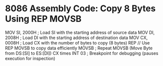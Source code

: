 # 8086 Assembly Code: Copy 8 Bytes Using REP MOVSB

MOV SI, 2000H    ; Load SI with the starting address of source data
MOV DI, 2008H    ; Load DI with the starting address of destination data
MOV CX, 0008H    ; Load CX with the number of bytes to copy (8 bytes)
REP              // Use REP MOVSB to copy data efficiently
MOVSB            ; Repeat MOVSB (Move Byte from DS:[SI] to ES:[DI]) CX times
INT 03           ; Breakpoint for debugging (pauses execution for inspection)

<!--
 Note:
 - This code copies 8 bytes from memory at 2000H to 2008H in **forward order**.
 - MOVSB automatically increments SI and DI after each byte transfer.
 - REP MOVSB repeats the operation CX times (8 times in this case).
 - INT 03 is used for debugging.
-->